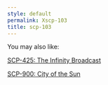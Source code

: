```yaml
---
style: default
permalink: Xscp-103
title: scp-103
---
```

You may also like:

[SCP-425: The Infinity Broadcast](http://scp-wiki.net/scp-425)

[SCP-900: City of the Sun](http://scp-wiki.net/scp-900)
